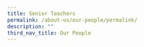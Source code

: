 ```yaml
---
title: Senior Teachers
permalink: /about-us/our-people/permalink/
description: ""
third_nav_title: Our People
---
```

